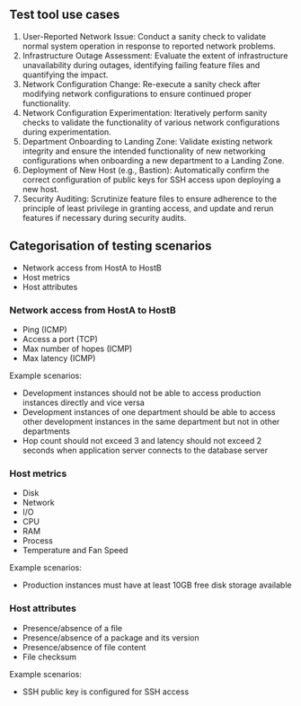 
## Test tool use cases

1. User-Reported Network Issue: Conduct a sanity check to validate normal system operation in response to reported network problems.
2. Infrastructure Outage Assessment: Evaluate the extent of infrastructure unavailability during outages, identifying failing feature files and quantifying the impact.
3. Network Configuration Change: Re-execute a sanity check after modifying network configurations to ensure continued proper functionality.
4. Network Configuration Experimentation: Iteratively perform sanity checks to validate the functionality of various network configurations during experimentation.
5. Department Onboarding to Landing Zone: Validate existing network integrity and ensure the intended functionality of new networking configurations when onboarding a new department to a Landing Zone.
6. Deployment of New Host (e.g., Bastion): Automatically confirm the correct configuration of public keys for SSH access upon deploying a new host.
7. Security Auditing: Scrutinize feature files to ensure adherence to the principle of least privilege in granting access, and update and rerun features if necessary during security audits.

## Categorisation of testing scenarios

- Network access from HostA to HostB
- Host metrics
- Host attributes

### Network access from HostA to HostB

- Ping (ICMP)
- Access a port (TCP)
- Max number of hopes (ICMP)
- Max latency (ICMP)

Example scenarios:

- Development instances should not be able to access production instances directly and vice versa
- Development instances of one department should be able to access other development instances in the same department but not in other departments
- Hop count should not exceed 3 and latency should not exceed 2 seconds when application server connects to the database server

### Host metrics

- Disk
- Network
- I/O
- CPU
- RAM
- Process
- Temperature and Fan Speed

Example scenarios:

- Production instances must have at least 10GB free disk storage available

### Host attributes

- Presence/absence of a file
- Presence/absence of a package and its version
- Presence/absence of file content
- File checksum

Example scenarios:

* SSH public key is configured for SSH access
